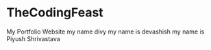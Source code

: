 # TheCodingFeast
My Portfolio Website
my name divy
my name is devashish
my name is Piyush Shrivastava
